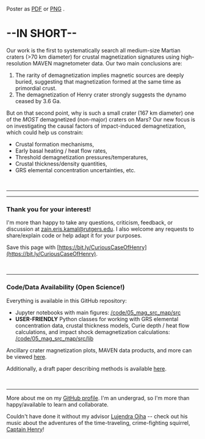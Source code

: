 Poster as [PDF](https://drive.google.com/file/d/1C7sSvq4qq999xRALC7ST1sVN-cY6qGje/view?usp=sharing) 
or 
[PNG](https://drive.google.com/file/d/12kt_YMyyJPUZ7K1j3Rpv3XaHkcxBnfDb/view?usp=sharing) 
.

# --IN SHORT--

Our work is the first to systematically search all medium-size Martian craters (>70 km diameter) for crustal magnetization signatures using high-resolution MAVEN magnetometer data. Our two main conclusions are:

1. The rarity of demagnetization implies magnetic sources are deeply buried, suggesting that magnetization formed at the same time as primordial crust.
2. The demagnetization of Henry crater strongly suggests the dynamo ceased by 3.6 Ga.

But on that second point, why is such a small crater (167 km diameter) one of the *MOST* demagnetized (non-major) craters on Mars? Our new focus is on investigating the causal factors of impact-induced demagnetization, which could help us constrain:

* Crustal formation mechanisms,
* Early basal heating / heat flow rates,
* Threshold demagnetization pressures/temperatures,
* Crustal thickness/density quantities,
* GRS elemental concentration uncertainties, etc.

&nbsp;


---
---

### Thank you for your interest! 
I'm more than happy to take any questions, criticism, feedback, or discussion at [zain.eris.kamal@rutgers.edu](mailto:zain.eris.kamal@rutgers.edu). I also welcome any requests to share/explain code or help adapt it for your purposes.

Save this page with [https://bit.ly/CuriousCaseOfHenry](https://bit.ly/CuriousCaseOfHenry).

&nbsp;

---

### Code/Data Availability (Open Science!)

Everything is available in this GitHub repository: 
* Jupyter notebooks with main figures: [/code/05_mag_src_map/src](/code/05_mag_src_map/src/main)
* **USER-FRIENDLY** Python classes for working with GRS elemental concentration data, crustal thickness models, Curie depth / heat flow calculations, and impact shock demagnetization calculations: [/code/05_mag_src_map/src/lib](/code/05_mag_src_map/src/lib)

Ancillary crater magnetization plots, MAVEN data products, and more can be viewed [here](https://docs.google.com/presentation/d/1ZEhFqY45mG_4yIDlGqROeRvtjlRDui9n3a6htyuav_w/edit?usp=sharing).

Additionally, a draft paper describing methods is available 
[here](https://drive.google.com/file/d/1gqw-CU8_PWR1qCPvX1eCzrFIzEnVom2W/view?usp=sharing).

&nbsp;

---

More about me on my [GitHub profile](https://github.com/Humboldt-Penguin). I'm an undergrad, so I'm more than happy/available to learn and collaborate.

Couldn't have done it without my advisor [Lujendra Ojha](http://www.lujendraojha.com/) -- check out his music about the adventures of the time-traveling, crime-fighting squirrel, [Captain Henry](http://www.lujendraojha.com/gallery)!